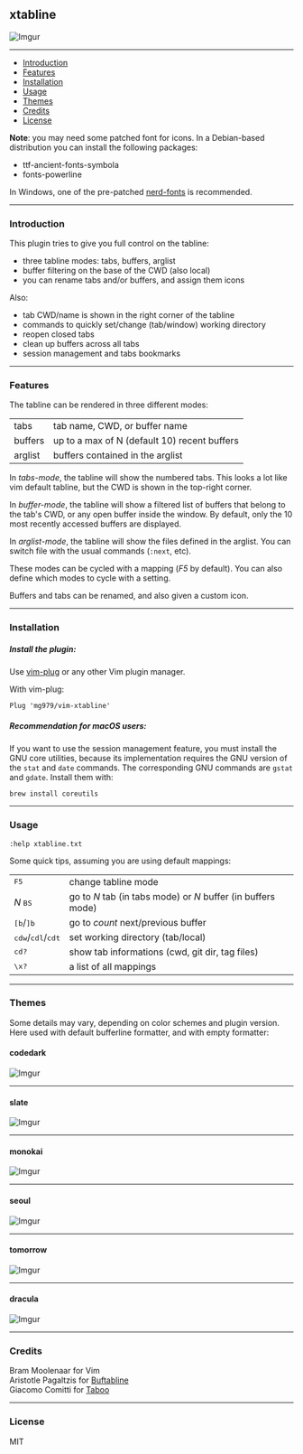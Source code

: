 ## xtabline

![Imgur](https://i.imgur.com/idI7U7P.gif)

----------------------------------------------------------------------------

* [Introduction](#introduction)
* [Features](#features)
* [Installation](#installation)
* [Usage](#usage)
* [Themes](#themes)
* [Credits](#credits)
* [License](#license)

**Note**: you may need some patched font for icons. In a Debian-based
distribution you can install the following packages:

- ttf-ancient-fonts-symbola
- fonts-powerline

In Windows, one of the pre-patched [nerd-fonts](https://github.com/ryanoasis/nerd-fonts/releases) is recommended.

----------------------------------------------------------------------------
 
### Introduction

This plugin tries to give you full control on the tabline:

* three tabline modes: tabs, buffers, arglist
* buffer filtering on the base of the CWD (also local)
* you can rename tabs and/or buffers, and assign them icons

Also:

* tab CWD/name is shown in the right corner of the tabline
* commands to quickly set/change (tab/window) working directory
* reopen closed tabs
* clean up buffers across all tabs
* session management and tabs bookmarks

----------------------------------------------------------------------------
 
### Features

The tabline can be rendered in three different modes:

|||
-|-
tabs     | tab name, CWD, or buffer name 
buffers  | up to a max of N (default 10) recent buffers 
arglist  | buffers contained in the arglist 

In *tabs-mode*, the tabline will show the numbered tabs. This looks a lot like
vim default tabline, but the CWD is shown in the top-right corner.

In *buffer-mode*, the tabline will show a filtered list of buffers that belong
to the tab's CWD, or any open buffer inside the window. By default, only the 10
most recently accessed buffers are displayed.

In *arglist-mode*, the tabline will show the files defined in the arglist. You
can switch file with the usual commands (`:next`, etc).

These modes can be cycled with a mapping (*F5* by default). You can also define
which modes to cycle with a setting.

Buffers and tabs can be renamed, and also given a custom icon.

----------------------------------------------------------------------------
 
### Installation

##### Install the plugin:

Use [vim-plug](https://github.com/junegunn/vim-plug) or any other Vim plugin manager.

With vim-plug:

    Plug 'mg979/vim-xtabline'

##### Recommendation for macOS users:

If you want to use the session management feature, you must install the GNU
core utilities, because its implementation requires the GNU version of the
`stat` and `date` commands. The corresponding GNU commands are `gstat` and
`gdate`. Install them with:

    brew install coreutils


----------------------------------------------------------------------------
 
### Usage

`:help xtabline.txt`

Some quick tips, assuming you are using default mappings:

|||
-|-
<kbd>F5</kbd> | change tabline mode
_N_ <kbd>BS</kbd> | go to _N_ tab (in tabs mode) or _N_ buffer (in buffers mode)
<kbd>[b</kbd>/<kbd>]b</kbd> | go to _count_ next/previous buffer
<kbd>cdw</kbd>/<kbd>cdl</kbd>/<kbd>cdt</kbd> | set working directory (tab/local)
<kbd>cd?</kbd> | show tab informations (cwd, git dir, tag files)
<kbd>\x?</kbd> | a list of all mappings

----------------------------------------------------------------------------
 

### Themes

Some details may vary, depending on color schemes and plugin version.
Here used with default bufferline formatter, and with empty formatter:

#### codedark
 
![Imgur](https://i.imgur.com/WP2zyPR.png)
 
----------------------------------------------------------------------------
 
#### slate
 
![Imgur](https://i.imgur.com/XAlDmqP.png)
 
----------------------------------------------------------------------------
 
#### monokai
 
![Imgur](https://i.imgur.com/9QDyCFf.png)
 
----------------------------------------------------------------------------
 
#### seoul
 
![Imgur](https://i.imgur.com/umHi9zb.png)
 
----------------------------------------------------------------------------
 
#### tomorrow
 
![Imgur](https://i.imgur.com/q28L8YX.png)
 
----------------------------------------------------------------------------
 
#### dracula
 
![Imgur](https://i.imgur.com/nLkV47A.png)
 


----------------------------------------------------------------------------
 

### Credits

Bram Moolenaar for Vim  
Aristotle Pagaltzis for [Buftabline](https://github.com/ap/vim-buftabline)  
Giacomo Comitti for [Taboo](https://github.com/gcmt/taboo.vim)  

----------------------------------------------------------------------------
 
### License

MIT


